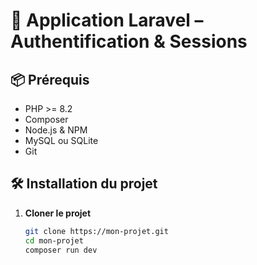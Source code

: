 # 🚀 Application Laravel – Authentification & Sessions

## 📦 Prérequis

- PHP >= 8.2
- Composer
- Node.js & NPM
- MySQL ou SQLite
- Git

## 🛠 Installation du projet

1. **Cloner le projet**

    ```bash
    git clone https://mon-projet.git
    cd mon-projet
    composer run dev

    ```
